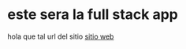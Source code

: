 # este sera la full stack app

hola que tal url del sitio
[sitio web][1]


  [1]: https://62c3927d4002496288c891fd--wondrous-boba-0d98f4.netlify.app/

